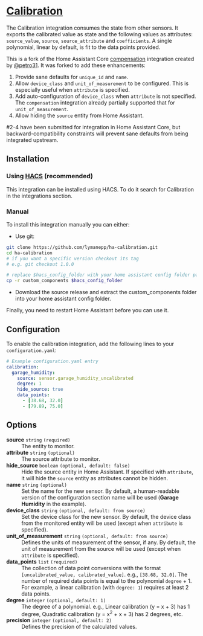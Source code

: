 # [Calibration](https://github.com/lymanepp/ha-calibration)

The Calibration integration consumes the state from other sensors. It exports the calibrated value as state and the following values as attributes: `source_value`, `source`, `source_attribute` and `coefficients`.  A single polynomial, linear by default, is fit to the data points provided.

This is a fork of the Home Assistant Core [compensation](https://www.home-assistant.io/integrations/compensation/) integration created by [@petro31](https://github.com/petro31). It was forked to add these enhancements:
1. Provide sane defaults for `unique_id` and `name`.
2. Allow `device_class` and `unit_of_measurement` to be configured. This is especially useful when `attribute` is specified.
3. Add auto-configuration of `device_class` when `attribute` is not specified. The `compensation` integration already partially supported that for `unit_of_measurement`.
4. Allow hiding the `source` entity from Home Assistant.

#2-4 have been submitted for integration in Home Assistant Core, but backward-compatibility constraints will prevent sane defaults from being integrated upstream.

## Installation

### Using [HACS](https://hacs.xyz/) (recommended)

This integration can be installed using HACS. To do it search for Calibration in the integrations section.

### Manual

To install this integration manually you can either:

* Use git:

```sh
git clone https://github.com/lymanepp/ha-calibration.git
cd ha-calibration
# if you want a specific version checkout its tag
# e.g. git checkout 1.0.0

# replace $hacs_config_folder with your home assistant config folder path
cp -r custom_components $hacs_config_folder
```

* Download the source release and extract the custom_components folder into your home assistant config folder.

Finally, you need to restart Home Assistant before you can use it.

## Configuration

To enable the calibration integration, add the following lines to your `configuration.yaml`:

```yaml
# Example configuration.yaml entry
calibration:
  garage_humidity:
    source: sensor.garage_humidity_uncalibrated
    degree: 1
    hide_source: true
    data_points:
      - [38.68, 32.0]
      - [79.89, 75.0]
```

## Options

<dl>
  <dt><strong>source</strong> <code>string</code> <code>(required)</code></dt>
  <dd>The entity to monitor.</dd>

  <dt><strong>attribute</strong> <code>string</code> <code>(optional)</code></dt>
  <dd>The source attribute to monitor.</dd>

  <dt><strong>hide_source</strong> <code>boolean</code> <code>(optional, default: false)</code></dt>
  <dd>Hide the source entity in Home Assistant. If specified with <code>attribute</code>, it will hide the <code>source</code> entity as attributes cannot be hidden.</dd>

  <dt><strong>name</strong> <code>string</code> <code>(optional)</code></dt>
  <dd>Set the name for the new sensor. By default, a human-readable version of the configuration section name will be used (<strong>Garage Humidity</strong> in the example).</dd>

  <dt><strong>device_class</strong> <code>string</code> <code>(optional, default: from source)</code></dt>
  <dd>Set the device class for the new sensor. By default, the device class from the monitored entity will be used (except when <code>attribute</code> is specified).</dd>

  <dt><strong>unit_of_measurement</strong> <code>string</code> <code>(optional, default: from source)</code></dt>
  <dd>Defines the units of measurement of the sensor, if any. By default, the unit of measurement from the source will be used (except when <code>attribute</code> is specified).</dd>

  <dt><strong>data_points</strong> <code>list</code> <code>(required)</code></dt>
  <dd>The collection of data point conversions with the format <code>[uncalibrated_value, calibrated_value]</code>.  e.g., <code>[38.68, 32.0]</code>. The number of required data points is equal to the polynomial <code>degree</code> + 1. For example, a linear calibration (with <code>degree: 1</code>) requires at least 2 data points.</dd>

  <dt><strong>degree</strong> <code>integer</code> <code>(optional, default: 1)</code></dt>
  <dd>The degree of a polynomial. e.g., Linear calibration (y = x + 3) has 1 degree, Quadratic calibration (y = x<sup>2</sup> + x + 3) has 2 degrees, etc.</dd>

  <dt><strong>precision</strong> <code>integer</code> <code>(optional, default: 2)</code></dt>
  <dd>Defines the precision of the calculated values.</dd>
</dl>
